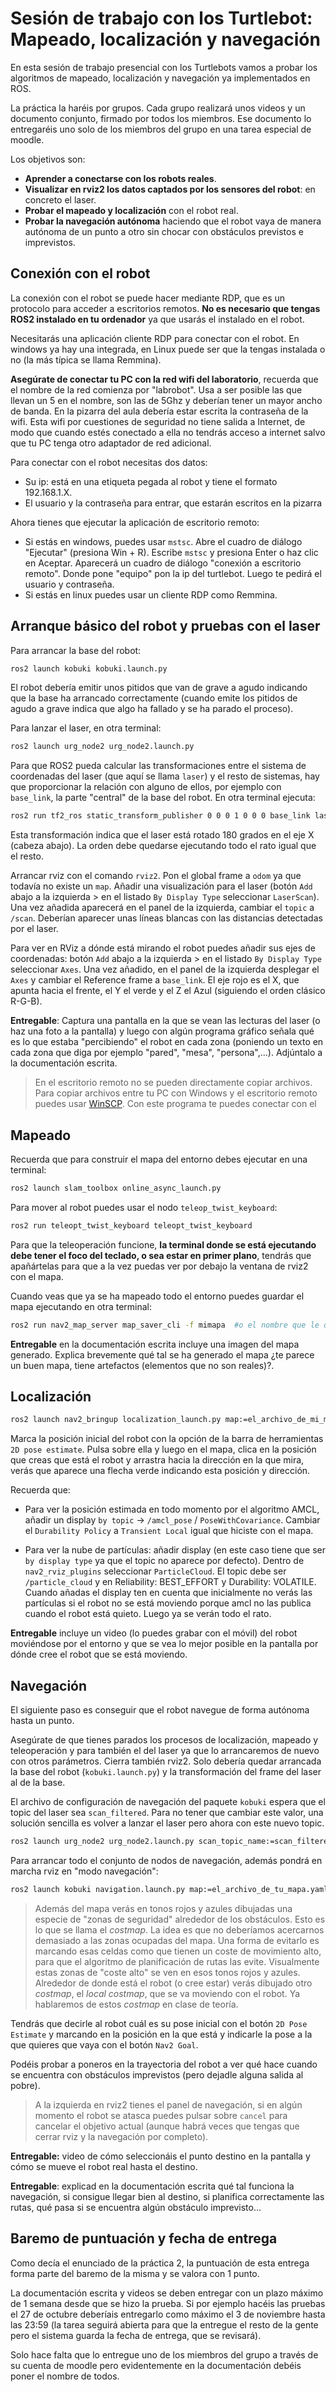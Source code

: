 # Sesión de trabajo con los Turtlebot: Mapeado, localización y navegación

<!--

- TO-DO: afinar la transformación entre el frame `laser` y `base_link`, tenemos la rotación OK pero no la traslación
- TO-DO: cómo se copian archivos de rdp?
- TO-DO: ¿qué pasa con el ruido en el mapa? ¿se puede limpiar, se puede usar un filtro de scan?
- TO-DO: cómo se conecta con RDP en Remmina

-->

En esta sesión de trabajo presencial con los Turtlebots vamos a probar los algoritmos de mapeado, localización y navegación ya implementados en ROS.

La práctica la haréis por grupos. Cada grupo realizará unos videos y un documento conjunto, firmado por todos los miembros. Ese documento lo entregaréis uno solo de los miembros del grupo en una tarea especial de moodle.

Los objetivos son:

- **Aprender a conectarse con los robots reales**.
- **Visualizar en rviz2 los datos captados por los sensores del robot**: en concreto el laser.
- **Probar el mapeado y localización** con el robot real.
- **Probar la navegación autónoma** haciendo que el robot vaya de manera autónoma de un punto a otro sin chocar con obstáculos previstos e imprevistos.

## Conexión con el robot

La conexión con el robot se puede hacer mediante RDP, que es un protocolo para acceder a escritorios remotos. **No es necesario que tengas ROS2 instalado en tu ordenador** ya que usarás el instalado en el robot.

Necesitarás una aplicación cliente RDP para conectar con el robot. En windows ya hay una integrada, en Linux puede ser que la tengas instalada o no (la más típica se llama Remmina).

**Asegúrate de conectar tu PC con la red wifi del laboratorio**, recuerda que el nombre de la red comienza por "labrobot". Usa a ser posible las que llevan un 5 en el nombre, son las de 5Ghz y deberían tener un mayor ancho de banda. En la pizarra del aula debería estar escrita la contraseña de la wifi. Esta wifi por cuestiones de seguridad no tiene salida a Internet, de modo que cuando estés conectado a ella no tendrás acceso a internet salvo que tu PC tenga otro adaptador de red adicional.

Para conectar con el robot necesitas dos datos:

- Su ip: está en una etiqueta pegada al robot y tiene el formato 192.168.1.X.
- El usuario y la contraseña para entrar, que estarán escritos en la pizarra

Ahora tienes que ejecutar la aplicación de escritorio remoto:

- Si estás en windows, puedes usar `mstsc`. Abre el cuadro de diálogo "Ejecutar" (presiona Win + R). Escribe `mstsc` y presiona Enter o haz clic en Aceptar. Aparecerá un cuadro de diálogo "conexión a escritorio remoto". Donde pone "equipo" pon la ip del turtlebot. Luego te pedirá el usuario y contraseña.
- Si estás en linux puedes usar un cliente RDP como Remmina.


## Arranque básico del robot y pruebas con el laser

Para arrancar la base del robot:

```bash
ros2 launch kobuki kobuki.launch.py
```

El robot debería emitir unos pitidos que van de grave a agudo indicando que la base ha arrancado correctamente (cuando emite los pitidos de agudo a grave indica que algo ha fallado y se ha parado el proceso).

Para lanzar el laser, en otra terminal:

```bash
ros2 launch urg_node2 urg_node2.launch.py
```

Para que ROS2 pueda calcular las transformaciones entre el sistema de coordenadas del laser (que aquí se llama `laser`) y el resto de sistemas, hay que proporcionar la relación con alguno de ellos, por ejemplo con `base_link`, la parte "central" de la base del robot. En otra terminal ejecuta:

```bash
ros2 run tf2_ros static_transform_publisher 0 0 0 1 0 0 0 base_link laser
```

Esta transformación indica que el laser está rotado 180 grados en el eje X (cabeza abajo). La orden debe quedarse ejecutando todo el rato igual que el resto.

Arrancar rviz con el comando `rviz2`. Pon el global frame a `odom` ya que todavía no existe un `map`. Añadir una visualización para el laser (botón `Add` abajo a la izquierda > en el listado `By Display Type` seleccionar `LaserScan`). Una vez añadida aparecerá en el panel de la izquierda, cambiar el `topic` a `/scan`. Deberían aparecer unas líneas blancas con las distancias detectadas por el laser.

Para ver en RViz a dónde está mirando el robot puedes añadir sus ejes de coordenadas: botón `Add` abajo a la izquierda > en el listado `By Display Type` seleccionar `Axes`. Una vez añadido, en el panel de la izquierda desplegar el `Axes` y cambiar el Reference frame a `base_link`. El eje rojo es el X, que apunta hacia el frente, el Y el verde y el Z el Azul (siguiendo el orden clásico R-G-B). 

**Entregable**: Captura una pantalla en la que se vean las lecturas del laser (o haz una foto a la pantalla) y luego con algún programa gráfico señala qué es lo que estaba "percibiendo" el robot en cada zona (poniendo un texto en cada zona que diga por ejemplo "pared", "mesa", "persona",...). Adjúntalo a la documentación escrita.

> En el escritorio remoto no se pueden directamente copiar archivos. Para copiar archivos entre tu PC con Windows y el escritorio remoto puedes usar [WinSCP](https://winscp.net/eng/download.php). Con este programa te puedes conectar con el 

## Mapeado

Recuerda que para construir el mapa del entorno debes ejecutar en una terminal:

```bash
ros2 launch slam_toolbox online_async_launch.py 
```

Para mover al robot puedes usar el nodo `teleop_twist_keyboard`:

```bash
ros2 run teleopt_twist_keyboard teleopt_twist_keyboard
```

Para que la teleoperación funcione, **la terminal donde se está ejecutando debe tener el foco del teclado, o sea estar en primer plano**, tendrás que apañártelas para que a la vez puedas ver por debajo la ventana de rviz2 con el mapa.

Cuando veas que ya se ha mapeado todo el entorno puedes guardar el mapa ejecutando en otra terminal:

```bash
ros2 run nav2_map_server map_saver_cli -f mimapa  #o el nombre que le quieras dar
```

**Entregable** en la documentación escrita incluye una imagen del mapa generado. Explica brevemente qué tal se ha generado el mapa ¿te parece un buen mapa, tiene artefactos (elementos que no son reales)?.

## Localización

```bash
ros2 launch nav2_bringup localization_launch.py map:=el_archivo_de_mi_mapa.yaml
```

Marca la posición inicial del robot con la opción de la barra de herramientas `2D pose estimate`. Pulsa sobre ella y luego en el mapa, clica en la posición que creas que está el robot y arrastra hacia la dirección en la que mira, verás que aparece una flecha verde indicando esta posición y dirección.

Recuerda que:

- Para ver la posición estimada en todo momento por el algoritmo AMCL, añadir un display `by topic` -> `/amcl_pose` / `PoseWithCovariance`. Cambiar el `Durability Policy` a `Transient Local` igual que hiciste con el mapa. 

- Para ver la nube de partículas: añadir display (en este caso tiene que ser `by display type` ya que el topic no aparece por defecto). Dentro de `nav2_rviz_plugins` seleccionar `ParticleCloud`. El topic debe ser `/particle_cloud` y en Reliability: BEST_EFFORT y  Durability: VOLATILE. Cuando añadas el display ten en cuenta que inicialmente no verás las partículas si el robot no se está moviendo porque amcl no las publica cuando el robot está quieto. Luego ya se verán todo el rato. 

**Entregable** incluye un video (lo puedes grabar con el móvil) del robot moviéndose por el entorno y que se vea lo mejor posible en la pantalla por dónde cree el robot que se está moviendo.


## Navegación

El siguiente paso es conseguir que el robot navegue de forma autónoma hasta un punto. 

Asegúrate de que tienes parados los procesos de localización, mapeado y teleoperación y para también el del laser ya que lo arrancaremos de nuevo con otros parámetros. Cierra también rviz2. Solo debería quedar arrancada la base del robot (`kobuki.launch.py`) y la transformación del frame del laser al de la base.

El archivo de configuración de navegación del paquete `kobuki` espera que el topic del laser sea `scan_filtered`. Para no tener que cambiar este valor, una solución sencilla es volver a lanzar el laser pero ahora con este nuevo topic.

```bash
ros2 launch urg_node2 urg_node2.launch.py scan_topic_name:=scan_filtered
```

Para arrancar todo el conjunto de nodos de navegación, además pondrá en marcha rviz en "modo navegación":

```bash
ros2 launch kobuki navigation.launch.py map:=el_archivo_de_tu_mapa.yaml
```
> Además del mapa verás en tonos rojos y azules dibujadas una especie de "zonas de seguridad" alrededor de los obstáculos. Esto es lo que se llama el *costmap*. La idea es que no deberíamos acercarnos demasiado a las zonas ocupadas del mapa. Una forma de evitarlo es marcando esas celdas como que tienen un coste de movimiento alto, para que el algoritmo de planificación de rutas las evite. Visualmente estas zonas de "coste alto" se ven en esos tonos rojos y azules. Alrededor de donde está el robot (o cree estar) verás dibujado otro *costmap*, el *local costmap*, que se va moviendo con el robot. Ya hablaremos de estos *costmap* en clase de teoría.

Tendrás que decirle al robot cuál es su pose inicial con el botón `2D Pose Estimate` y marcando en la posición en la que está y indicarle la pose a la que quieres que vaya con el botón `Nav2 Goal`.

Podéis probar a poneros en la trayectoria del robot a ver qué hace cuando se encuentra con obstáculos imprevistos (pero dejadle alguna salida al pobre).

> A la izquierda en rviz2 tienes el panel de navegación, si en algún momento el robot se atasca puedes pulsar sobre `cancel` para cancelar el objetivo actual (aunque habrá veces que tengas que cerrar rviz y la navegación por completo).

**Entregable:** video de cómo seleccionáis el punto destino en la pantalla y cómo se mueve el robot real hasta el destino.

**Entregable**: explicad en la documentación escrita qué tal funciona la navegación, si consigue llegar bien al destino, si planifica correctamente las rutas, qué pasa si se encuentra algún obstáculo imprevisto...


## Baremo de puntuación y fecha de entrega

Como decía el enunciado de la práctica 2, la puntuación de esta entrega forma parte del baremo de la misma y se valora con 1 punto.

La documentación escrita y videos se deben entregar con un plazo máximo de 1 semana desde que se hizo la prueba. Si por ejemplo hacéis las pruebas el 27 de octubre deberíais entregarlo como máximo el 3 de noviembre hasta las 23:59 (la tarea seguirá abierta para que la entregue el resto de la gente pero el sistema guarda la fecha de entrega, que se revisará).

Solo hace falta que lo entregue uno de los miembros del grupo a través de su cuenta de moodle pero evidentemente en la documentación debéis poner el nombre de todos.